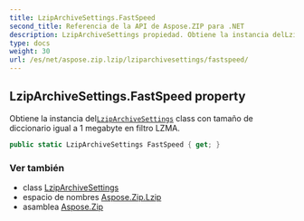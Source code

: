 ```yaml
---
title: LzipArchiveSettings.FastSpeed
second_title: Referencia de la API de Aspose.ZIP para .NET
description: LzipArchiveSettings propiedad. Obtiene la instancia delLzipArchiveSettings class con tamaño de diccionario igual a 1 megabyte en filtro LZMA.
type: docs
weight: 30
url: /es/net/aspose.zip.lzip/lziparchivesettings/fastspeed/
---
```

## LzipArchiveSettings.FastSpeed property

Obtiene la instancia del[`LzipArchiveSettings`](../) class con tamaño de diccionario igual a 1 megabyte en filtro LZMA.

```csharp
public static LzipArchiveSettings FastSpeed { get; }
```

### Ver también

* class [LzipArchiveSettings](../)
* espacio de nombres [Aspose.Zip.Lzip](../../lziparchivesettings/)
* asamblea [Aspose.Zip](../../../)


